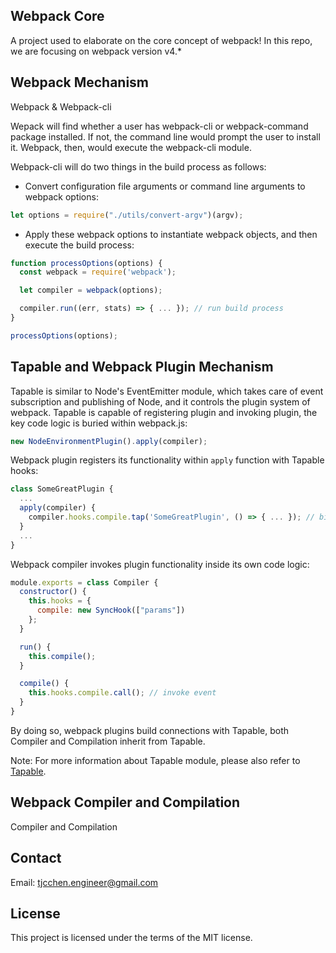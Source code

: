 ## Webpack Core
A project used to elaborate on the core concept of webpack! In this repo, we are focusing on webpack version v4.*

## Webpack Mechanism
Webpack & Webpack-cli

Wepack will find whether a user has webpack-cli or webpack-command package installed. If not, the command line would prompt the user to install it. Webpack, then, would execute the webpack-cli module.

Webpack-cli will do two things in the build process as follows:
- Convert configuration file arguments or command line arguments to webpack options:
```js
let options = require("./utils/convert-argv")(argv);
```
- Apply these webpack options to instantiate webpack objects, and then execute the build process:
```js
function processOptions(options) {
  const webpack = require('webpack');

  let compiler = webpack(options);

  compiler.run((err, stats) => { ... }); // run build process
}

processOptions(options);
```

## Tapable and Webpack Plugin Mechanism
Tapable is similar to Node's EventEmitter module, which takes care of event subscription and publishing of Node, and it controls the plugin system of webpack. Tapable is capable of registering plugin and invoking plugin, the key code logic is buried within webpack.js:
```js
new NodeEnvironmentPlugin().apply(compiler);
```

Webpack plugin registers its functionality within `apply` function with Tapable hooks:
```js
class SomeGreatPlugin {
  ...
  apply(compiler) {
    compiler.hooks.compile.tap('SomeGreatPlugin', () => { ... }); // bind event
  }
  ...
}
```

Webpack compiler invokes plugin functionality inside its own code logic:
```js
module.exports = class Compiler {
  constructor() {
    this.hooks = {
      compile: new SyncHook(["params"])
    };
  }

  run() {
    this.compile();
  }

  compile() {
    this.hooks.compile.call(); // invoke event
  }
}
```

By doing so, webpack plugins build connections with Tapable, both Compiler and Compilation inherit from Tapable.

Note: For more information about Tapable module, please also refer to [Tapable](https://github.com/webpack/tapable).

## Webpack Compiler and Compilation
Compiler and Compilation

## Contact
Email: tjcchen.engineer@gmail.com

## License
This project is licensed under the terms of the MIT license.
